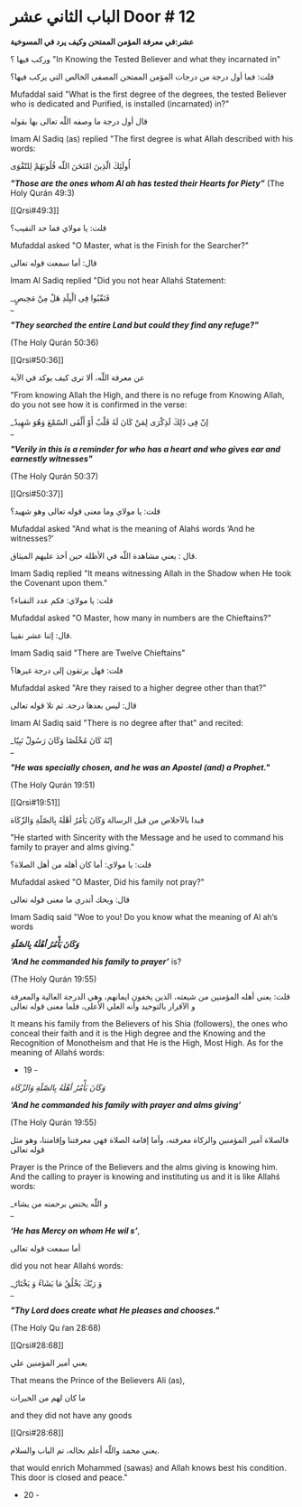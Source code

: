 # الباب الثاني عشر Door # 12

**عشر:في معرفة المؤمن الممتحن وکيف یرد في المسوخية**

ورکب فيها ؟ "In Knowing the Tested Believer and what they incarnated in"

قلت: فما أول درجة من درجات المؤمن الممتحن المصفى الخالص التي يركب فيها؟  

Mufaddal said "What is the first degree of the degrees, the tested Believer who is dedicated and Purified, is installed (incarnated) in?"

قال أول درجة ما وصفه اللّه تعالى بها بقوله  

Imam Al Sadiq (as) replied "The first degree is what Allah described with his words:

أُولَئِكَ الّذِينَ امْتَحَنَ اللّه قُلُوبَهُمْ لِلتّقْوَی  

_**"Those are the ones whom Al ah has tested their Hearts for Piety”**_ (The Holy Qurán 49:3) 

[[Qrsi#49:3]]

قلت: يا مولاي فما حد النقيب؟

Mufaddal asked "O Master, what is the Finish for the Searcher?"

قال: أما سمعت قوله تعالى  

Imam Al Sadiq replied "Did you not hear Allahś Statement:

_فَنَقّبُوا فِى الْبِلََدِ هَلْ مِنْ مَحِيصٍ  
_

_**"They searched the entire Land but could they find any refuge?"**_

(The Holy Qurán 50:36)

[[Qrsi#50:36]]

عن معرفة اللّه، ألا تری كيف يوكد في الآية  

"From knowing Allah the High, and there is no refuge from Knowing Allah, do you not see how it is confirmed in the verse:

_إنّ فِى ذَلِكَ لَذِكْرَی لِمَنْ كَانَ لَهُ قَلْبٌ أَوْ أَلْقَى السّمْعَ وَهُوَ شَهِيدٌ  
_

_**"Verily in this is a reminder for who has a heart and who gives ear and earnestly witnesses"**_

(The Holy Qurán 50:37)

[[Qrsi#50:37]]

قلت: يا مولاي وما معنى قوله تعالى وهو شهيد؟  

Mufaddal asked "And what is the meaning of Alahś words ‘And he witnesses?’

قال : يعني مشاهدة اللّه في الأظلة حين أخذ عليهم الميثاق.  

Imam Sadiq replied "It means witnessing Allah in the Shadow when He took the Covenant upon them."

قلت: يا مولاي: فکم عدد النقباء؟

Mufaddal asked "O Master, how many in numbers are the Chieftains?"

قال: إثنا عشر نقيبا.  

Imam Sadiq said "There are Twelve Chieftains"

قلت: فهل يرتقون إلى درجة غيرها؟  

Mufaddal asked "Are they raised to a higher degree other than that?"

قال: ليس بعدها درجة. ثم تلا قوله تعالى  

Imam Al Sadiq said "There is no degree after that" and recited:

_إنّهُ كَانَ مُخْلَصًا وَكَانَ رَسُولًَ نَبِيّا  
_

_**"He was specially chosen, and he was an Apostel (and) a Prophet."**_

(The Holy Qurán 19:51)

[[Qrsi#19:51]]

فبدا بالآخلاص من قبل الرسالة وَكَانَ يَأمُرُ أهْلَهُ بِالصّلََةِ وَالزّكَاة

"He started with Sincerity with the Message and he used to command his family to prayer and alms giving."

قلت: يا مولاي: أما كان أهله من أهل الصلاة؟  

Mufaddal asked "O Master, Did his family not pray?"

قال: ويحك أتدري ما معنى قوله تعالى  

Imam Sadiq said "Woe to you! Do you know what the meaning of Al ah’s words

**_وَكَانَ يَأْمُرُ أهْلَهُ بِالصّلََةِ_**

_**‘And he commanded his family to prayer’**_ is?

(The Holy Qurán 19:55)

قلت: يعني أهله المؤمنين من شيعته، الذين يخفون ايمانهم، وهي الدرجة العالية والمعرفة و الآقرار بالتوحيد وأنه العلي الأعلى، فلما معنى قوله تعالى  

It means his family from the Believers of his Shia (followers), the ones who conceal their faith and it is the High degree and the Knowing and the Recognition of Monotheism and that He is the High, Most High. As for the meaning of Allahś words:

- 19 -

_وَكَانَ يَأْمُرُ أهْلَهُ بِالصّلََةِ وَالزّكَاة_

_**‘And he commanded his family with prayer and alms giving’**_

(The Holy Qurán 19:55)

فالصلاة أمير المؤمنين والزكاة معرفته، وأما إقامة الصلاة فهي معرفتنا وإقامتنا، وهو مثل قوله تعالى  

Prayer is the Prince of the Believers and the alms giving is knowing him. And the calling to prayer is knowing and instituting us and it is like Allahś words:

_و اللّه يختص برحمته من يشاء  
_

_**‘He has Mercy on whom He wil s’**_,

أما سمعت قوله تعالى  

did you not hear Allahś words:

_وَ رَبّكَ يَخْلُقُ مَا يَشَاءُ وَ يَخْتَارُ  
_

_**"Thy Lord does create what He pleases and chooses."**_

(The Holy Qu ŕan 28:68)

[[Qrsi#28:68]]

يعني أمير المؤمنين علي

That means the Prince of the Believers Ali (as), 

ما كان لهم من الخيرات 

and they did not have any goods

[[Qrsi#28:68]]

يعني محمد واللّه أعلم بحاله، تم الباب والسلام.  

that would enrich Mohammed (sawas) and Allah knows best his condition. This door is closed and peace."

- 20 -